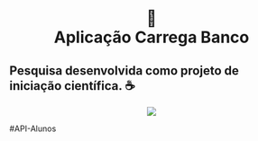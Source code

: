 <h1 align="center">
📄<br>Aplicação Carrega Banco
</h1>

Pesquisa desenvolvida como projeto de iniciação científica. ☕
--
<p align="center" width="100%">
    <a target="_blank" href="https://www.ifms.edu.br/campi/campus-corumba/cursos/graduacao/analise-e-desenvolvimento-de-sistemas"> <img src="https://user-images.githubusercontent.com/38086013/225340475-da5d1279-be4d-43b6-9f12-c698198f300a.png"> </a>
</p>
#API-Alunos